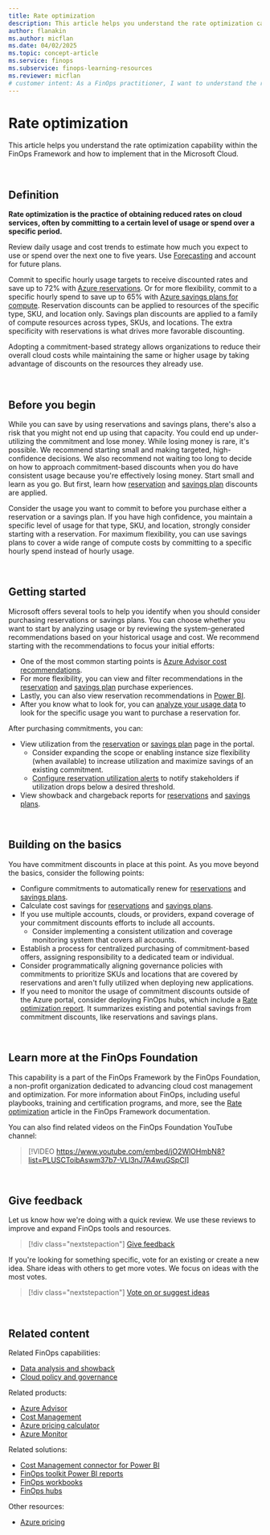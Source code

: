 ```yaml
---
title: Rate optimization
description: This article helps you understand the rate optimization capability within the FinOps Framework and how to implement that in the Microsoft Cloud.
author: flanakin
ms.author: micflan
ms.date: 04/02/2025
ms.topic: concept-article
ms.service: finops
ms.subservice: finops-learning-resources
ms.reviewer: micflan
# customer intent: As a FinOps practitioner, I want to understand the rate optimization capability so that I can implement that in the Microsoft cloud.
---
```


<!-- markdownlint-disable-next-line MD025 -->
# Rate optimization

This article helps you understand the rate optimization capability within the FinOps Framework and how to implement that in the Microsoft Cloud.

<br>

## Definition

**Rate optimization is the practice of obtaining reduced rates on cloud services, often by committing to a certain level of usage or spend over a specific period.**

Review daily usage and cost trends to estimate how much you expect to use or spend over the next one to five years. Use [Forecasting](../quantify/forecasting.md) and account for future plans.

Commit to specific hourly usage targets to receive discounted rates and save up to 72% with [Azure reservations](/azure/cost-management-billing/reservations/save-compute-costs-reservations). Or for more flexibility, commit to a specific hourly spend to save up to 65% with [Azure savings plans for compute](/azure/cost-management-billing/savings-plan/savings-plan-compute-overview). Reservation discounts can be applied to resources of the specific type, SKU, and location only. Savings plan discounts are applied to a family of compute resources across types, SKUs, and locations. The extra specificity with reservations is what drives more favorable discounting.

Adopting a commitment-based strategy allows organizations to reduce their overall cloud costs while maintaining the same or higher usage by taking advantage of discounts on the resources they already use.

<br>

## Before you begin

While you can save by using reservations and savings plans, there's also a risk that you might not end up using that capacity. You could end up under-utilizing the commitment and lose money. While losing money is rare, it's possible. We recommend starting small and making targeted, high-confidence decisions. We also recommend not waiting too long to decide on how to approach commitment-based discounts when you do have consistent usage because you're effectively losing money. Start small and learn as you go. But first, learn how [reservation](/azure/cost-management-billing/reservations/reservation-discount-application) and [savings plan](/azure/cost-management-billing/savings-plan/discount-application) discounts are applied.

Consider the usage you want to commit to before you purchase either a reservation or a savings plan. If you have high confidence, you maintain a specific level of usage for that type, SKU, and location, strongly consider starting with a reservation. For maximum flexibility, you can use savings plans to cover a wide range of compute costs by committing to a specific hourly spend instead of hourly usage.

<br>

## Getting started

<!-- TODO: Consider adding dev/test, but make sure it's for more than just EA 
Leverage the [Azure Dev/Test](https://azure.microsoft.com/pricing/offers/ms-azr-0148p/) offer that comes with a Visual Studio subscription to take advantage of Azure monthly credits to explore and try various Azure services, benefit from discounted Azure dev/test rates, and enable cost-efficient developing and testing. Although rate optimization strategies can be applied to resources in a development environment, the Azure Dev/Test environment is primarily used for learning and training, development and testing, evaluating proof of concepts, and experimenting and innovating to ensure efficient use of resources.
-->

Microsoft offers several tools to help you identify when you should consider purchasing reservations or savings plans. You can choose whether you want to start by analyzing usage or by reviewing the system-generated recommendations based on your historical usage and cost. We recommend starting with the recommendations to focus your initial efforts:

- One of the most common starting points is [Azure Advisor cost recommendations](/azure/advisor/advisor-reference-cost-recommendations).
- For more flexibility, you can view and filter recommendations in the [reservation](/azure/cost-management-billing/reservations/reserved-instance-purchase-recommendations) and [savings plan](/azure/cost-management-billing/savings-plan/purchase-recommendations#purchase-recommendations-in-the-azure-portal) purchase experiences.
- Lastly, you can also view reservation recommendations in [Power BI](/power-bi/connect-data/desktop-connect-azure-cost-management).
- After you know what to look for, you can [analyze your usage data](/azure/cost-management-billing/reservations/determine-reservation-purchase#analyze-usage-data) to look for the specific usage you want to purchase a reservation for.

After purchasing commitments, you can:

- View utilization from the [reservation](/azure/cost-management-billing/reservations/reservation-utilization) or [savings plan](/azure/cost-management-billing/savings-plan/view-utilization) page in the portal.
  - Consider expanding the scope or enabling instance size flexibility (when available) to increase utilization and maximize savings of an existing commitment.
  - [Configure reservation utilization alerts](/azure/cost-management-billing/costs/reservation-utilization-alerts) to notify stakeholders if utilization drops below a desired threshold.
- View showback and chargeback reports for [reservations](/azure/cost-management-billing/reservations/charge-back-usage) and [savings plans](/azure/cost-management-billing/savings-plan/charge-back-costs).

<br>

## Building on the basics

You have commitment discounts in place at this point. As you move beyond the basics, consider the following points:

- Configure commitments to automatically renew for [reservations](/azure/cost-management-billing/reservations/reservation-renew) and [savings plans](/azure/cost-management-billing/savings-plan/renew-savings-plan).
- Calculate cost savings for [reservations](/azure/cost-management-billing/reservations/calculate-ea-reservations-savings) and [savings plans](/azure/cost-management-billing/savings-plan/calculate-ea-savings-plan-savings).
- If you use multiple accounts, clouds, or providers, expand coverage of your commitment discounts efforts to include all accounts.
  - Consider implementing a consistent utilization and coverage monitoring system that covers all accounts.
- Establish a process for centralized purchasing of commitment-based offers, assigning responsibility to a dedicated team or individual.
- Consider programmatically aligning governance policies with commitments to prioritize SKUs and locations that are covered by reservations and aren't fully utilized when deploying new applications.
- If you need to monitor the usage of commitment discounts outside of the Azure portal, consider deploying FinOps hubs, which include a [Rate optimization report](../../toolkit/power-bi/rate-optimization.md). It summarizes existing and potential savings from commitment discounts, like reservations and savings plans.

<br>

## Learn more at the FinOps Foundation

This capability is a part of the FinOps Framework by the FinOps Foundation, a non-profit organization dedicated to advancing cloud cost management and optimization. For more information about FinOps, including useful playbooks, training and certification programs, and more, see the [Rate optimization](https://www.finops.org/framework/capabilities/rate-optimization/) article in the FinOps Framework documentation.

You can also find related videos on the FinOps Foundation YouTube channel:

> [!VIDEO https://www.youtube.com/embed/jO2WlOHmbN8?list=PLUSCToibAswm37b7-VLl3nJ7A4wuGSpCI]

<br>

## Give feedback

Let us know how we're doing with a quick review. We use these reviews to improve and expand FinOps tools and resources.

> [!div class="nextstepaction"]
> [Give feedback](https://portal.azure.com/#view/HubsExtension/InProductFeedbackBlade/extensionName/FinOpsToolkit/cesQuestion/How%20easy%20or%20hard%20is%20it%20to%20use%20FinOps%20toolkit%20tools%20and%20resources%3F/cvaQuestion/How%20valuable%20is%20the%20FinOps%20toolkit%3F/surveyId/FTK0.9/bladeName/Guide.Framework/featureName/Capabilities.Optimize.Rates)

If you're looking for something specific, vote for an existing or create a new idea. Share ideas with others to get more votes. We focus on ideas with the most votes.

> [!div class="nextstepaction"]
> [Vote on or suggest ideas](https://github.com/microsoft/finops-toolkit/issues?q=is%3Aissue+is%3Aopen+sort%3Areactions-%252B1-desc)

<br>

## Related content

Related FinOps capabilities:

- [Data analysis and showback](../understand/reporting.md)
- [Cloud policy and governance](../manage/governance.md)

Related products:

- [Azure Advisor](/azure/advisor/)
- [Cost Management](/azure/cost-management-billing/costs/)
- [Azure pricing calculator](https://azure.microsoft.com/pricing/calculator)
- [Azure Monitor](/azure/azure-monitor/)

Related solutions:

- [Cost Management connector for Power BI](/power-bi/connect-data/desktop-connect-azure-cost-management)
- [FinOps toolkit Power BI reports](../../toolkit/power-bi/reports.md)
- [FinOps workbooks](../../toolkit/workbooks/finops-workbooks-overview.md)
- [FinOps hubs](../../toolkit/hubs/finops-hubs-overview.md)

Other resources:

- [Azure pricing](https://azure.microsoft.com/pricing#product-pricing)

<br>
